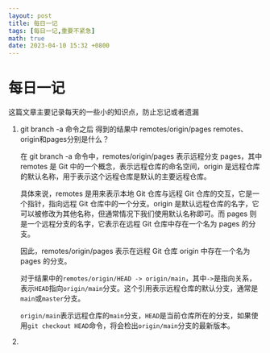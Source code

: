 ```yaml
---
layout: post
title: 每日一记
tags: [每日一记,重要不紧急]
math: true
date: 2023-04-10 15:32 +0800
---
```


# 每日一记

这篇文章主要记录每天的一些小的知识点，防止忘记或者遗漏

1. git branch -a 命令之后  得到的结果中  remotes/origin/pages  remotes、origin和pages分别是什么？

   在 git branch -a 命令中，remotes/origin/pages 表示远程分支 pages，其中 remotes 是 Git 中的一个概念，表示远程仓库的命名空间，origin 是远程仓库的默认名称，用于表示这个远程仓库是默认的主要远程仓库。

   具体来说，remotes 是用来表示本地 Git 仓库与远程 Git 仓库的交互，它是一个指针，指向远程 Git 仓库中的一个分支。origin 是默认远程仓库的名字，它可以被修改为其他名称，但通常情况下我们使用默认名称即可。而 pages 则是一个远程分支的名字，它表示在远程 Git 仓库中存在一个名为 pages 的分支。

   因此，remotes/origin/pages 表示在远程 Git 仓库 origin 中存在一个名为 pages 的分支。

   对于结果中的`remotes/origin/HEAD -> origin/main`，其中`->`是指向关系，表示`HEAD`指向`origin/main`分支。这个引用表示远程仓库的默认分支，通常是`main`或`master`分支。

   `origin/main`表示远程仓库的`main`分支，`HEAD`是当前仓库所在的分支，如果使用`git checkout HEAD`命令，将会检出`origin/main`分支的最新版本。

   

2. 

